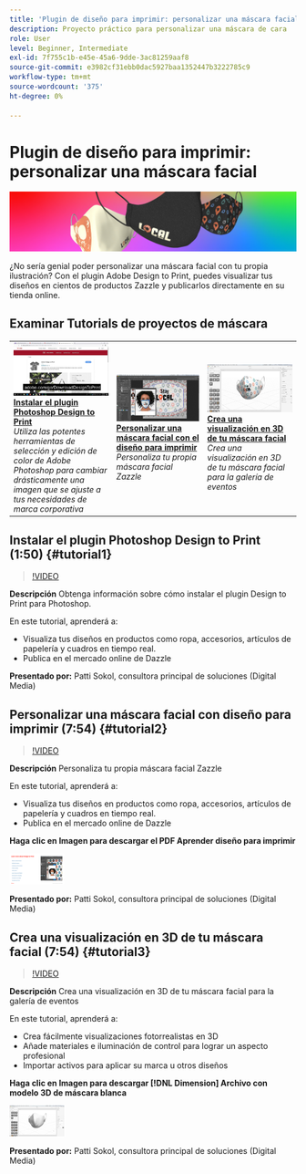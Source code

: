 ```yaml
---
title: 'Plugin de diseño para imprimir: personalizar una máscara facial'
description: Proyecto práctico para personalizar una máscara de cara
role: User
level: Beginner, Intermediate
exl-id: 7f755c1b-e45e-45a6-9dde-3ac81259aaf8
source-git-commit: e3982cf31ebb0dac5927baa1352447b3222785c9
workflow-type: tm+mt
source-wordcount: '375'
ht-degree: 0%

---
```


# Plugin de diseño para imprimir: personalizar una máscara facial

![Tutorial Hero Image](../assets/faceMaskSplash.jpg)

¿No sería genial poder personalizar una máscara facial con tu propia ilustración? Con el plugin Adobe Design to Print, puedes visualizar tus diseños en cientos de productos Zazzle y publicarlos directamente en su tienda online.

## Examinar Tutorials de proyectos de máscara

<table style="table-layout:fixed">
<tr>
 <td>
   <a href="handsonproject.md#tutorial1">
      <img alt="Instalar el plugin Photoshop Design to Print" src="../assets/d2p_install_sokol_thumbnail.jpg" />
   </a>
    <div>
   <a href="handsonproject.md#tutorial1"><strong>Instalar el plugin Photoshop Design to Print</strong></a>
    </div>
    <em>Utiliza las potentes herramientas de selección y edición de color de Adobe Photoshop para cambiar drásticamente una imagen que se ajuste a tus necesidades de marca corporativa</em>
    <br>
  </td>
  <td>
    <a href="handsonproject.md#tutorial2">
        <img alt="Personalizar una máscara facial con el diseño para imprimir" src="../assets/d2p_faceMask_sokol_thumbnail.jpg" />
    </a>
    <div>
    <a href="handsonproject.md#tutorial2"><strong>Personalizar una máscara facial con el diseño para imprimir</strong></a>
    </div>
    <em>Personaliza tu propia máscara facial Zazzle</em>
    <br>
  </td>
  <td>
    <a href="handsonproject.md#tutorial3">
      <img alt="Crea una visualización en 3D de tu máscara facial" src="../assets/DN_faceMaskShare_sokol_thumbnail.jpg" />
   </a>
    <div>
   <a href="handsonproject.md#tutorial3"><strong>Crea una visualización en 3D de tu máscara facial</strong></a>
    </div>
    <em>Crea una visualización en 3D de tu máscara facial para la galería de eventos</em>
    <br>
  </td>
</tr>
</table>

## Instalar el plugin Photoshop Design to Print (1:50) {#tutorial1}

>[!VIDEO](https://video.tv.adobe.com/v/327096?hidetitle=true)

**Descripción**
Obtenga información sobre cómo instalar el plugin Design to Print para Photoshop.

En este tutorial, aprenderá a:
* Visualiza tus diseños en productos como ropa, accesorios, artículos de papelería y cuadros en tiempo real.
* Publica en el mercado online de Dazzle

**Presentado por:**
Patti Sokol, consultora principal de soluciones (Digital Media)

## Personalizar una máscara facial con diseño para imprimir (7:54) {#tutorial2}

>[!VIDEO](https://video.tv.adobe.com/v/327097?hidetitle=true)

**Descripción**
Personaliza tu propia máscara facial Zazzle

En este tutorial, aprenderá a:
* Visualiza tus diseños en productos como ropa, accesorios, artículos de papelería y cuadros en tiempo real.
* Publica en el mercado online de Dazzle

**Haga clic en Imagen para descargar el PDF Aprender diseño para imprimir**

[![Aprenda a imprimir el diseño](../assets/LearnDesigntoPrint_96.png)](../assets/LearnDesigntoPrint.pdf)

**Presentado por:**
Patti Sokol, consultora principal de soluciones (Digital Media)

## Crea una visualización en 3D de tu máscara facial (7:54) {#tutorial3}

>[!VIDEO](https://video.tv.adobe.com/v/327098?hidetitle=true)

**Descripción**
Crea una visualización en 3D de tu máscara facial para la galería de eventos

En este tutorial, aprenderá a:
* Crea fácilmente visualizaciones fotorrealistas en 3D
* Añade materiales e iluminación de control para lograr un aspecto profesional
* Importar activos para aplicar su marca u otros diseños

**Haga clic en Imagen para descargar [!DNL Dimension] Archivo con modelo 3D de máscara blanca**

[![Imagen de comparación](../assets/whitemask_96.png)](https://stock.adobe.com/search/3d-assets?load_type=search&amp;native_visual_search=&amp;similar_content_id=&amp;is_recent_search=&amp;search_type=usertyped&amp;k=face+mask&amp;asset_id=324075591)

**Presentado por:**
Patti Sokol, consultora principal de soluciones (Digital Media)
